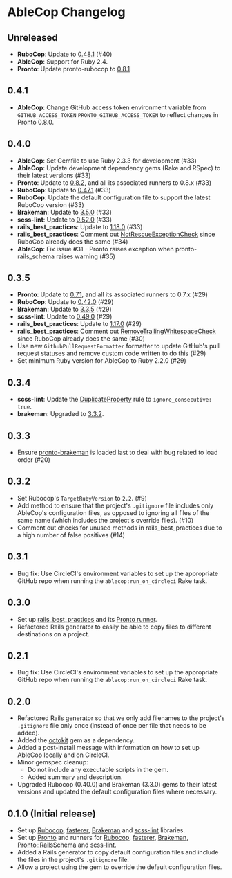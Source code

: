 # AbleCop Changelog

## Unreleased

- **RuboCop**: Update to [0.48.1](https://github.com/bbatsov/rubocop/blob/master/CHANGELOG.md#0481-2017-04-03) (#40)
- **AbleCop**: Support for Ruby 2.4.
- **Pronto**: Update pronto-rubocop to [0.8.1](https://github.com/mmozuras/pronto-rubocop/pull/24)

## 0.4.1

- **AbleCop**: Change GitHub access token environment variable from `GITHUB_ACCESS_TOKEN` `PRONTO_GITHUB_ACCESS_TOKEN` to reflect changes in Pronto 0.8.0.

## 0.4.0

- **AbleCop**: Set Gemfile to use Ruby 2.3.3 for development (#33)
- **AbleCop**: Update development dependency gems (Rake and RSpec) to their latest versions (#33)
- **Pronto**: Update to [0.8.2](https://github.com/mmozuras/pronto/blob/master/CHANGELOG.md#082), and all its associated runners to 0.8.x (#33)
- **RuboCop**: Update to [0.47.1](https://github.com/bbatsov/rubocop/blob/master/CHANGELOG.md#0471-2017-01-18) (#33)
- **RuboCop**: Update the default configuration file to support the latest RuboCop version (#33)
- **Brakeman**: Update to [3.5.0](https://github.com/presidentbeef/brakeman/blob/master/CHANGES) (#33)
- **scss-lint**: Update to [0.52.0](https://github.com/brigade/scss-lint/blob/master/CHANGELOG.md#0520) (#33)
- **rails_best_practices**: Update to [1.18.0](https://github.com/railsbp/rails_best_practices/blob/master/CHANGELOG.md#1180-2017-03-01) (#33)
- **rails_best_practices**: Comment out [NotRescueExceptionCheck](https://rails-bestpractices.com/posts/2012/11/01/don-t-rescue-exception-rescue-standarderror/) since RuboCop already does the same (#34)
- **AbleCop**: Fix issue #31 - Pronto raises exception when pronto-rails_schema raises warning (#35)

## 0.3.5

- **Pronto**: Update to [0.7.1](https://github.com/mmozuras/pronto/blob/master/CHANGELOG.md#071), and all its associated runners to 0.7.x (#29)
- **RuboCop**: Update to [0.42.0](https://github.com/bbatsov/rubocop/blob/master/CHANGELOG.md#0420-2016-07-25) (#29)
- **Brakeman**: Update to [3.3.5](https://github.com/presidentbeef/brakeman/blob/master/CHANGES) (#29)
- **scss-lint**: Update to [0.49.0](https://github.com/brigade/scss-lint/blob/master/CHANGELOG.md#0490) (#29)
- **rails_best_practices**: Update to [1.17.0](https://github.com/railsbp/rails_best_practices/blob/master/CHANGELOG.md#1170-2016-07-14) (#29)
- **rails_best_practices**: Comment out [RemoveTrailingWhitespaceCheck](http://rails-bestpractices.com/posts/2010/12/02/remove-trailing-whitespace/) since RuboCop already does the same (#30)
- Use new `GithubPullRequestFormatter` formatter to update GitHub's pull request statuses and remove custom code written to do this (#29)
- Set minimum Ruby version for AbleCop to Ruby 2.2.0 (#29)


## 0.3.4

- **scss-lint**: Update the [DuplicateProperty](https://github.com/brigade/scss-lint/blob/master/lib/scss_lint/linter/README.md#duplicateproperty) rule to `ignore_consecutive: true`.
- **brakeman**: Upgraded to [3.3.2](http://brakemanscanner.org/blog/2016/06/10/brakeman-3-dot-3-2-released/).

## 0.3.3

- Ensure [pronto-brakeman](https://github.com/mmozuras/pronto-brakeman) is loaded last to deal with bug related to load order (#20)

## 0.3.2

- Set Rubocop's `TargetRubyVersion` to `2.2`. (#9)
- Add method to ensure that the project's `.gitignore` file includes only AbleCop's configuration files, as opposed to ignoring all files of the same name (which includes the project's override files). (#10)
- Comment out checks for unused methods in rails_best_practices due to a high number of false positives (#14)

## 0.3.1

- Bug fix: Use CircleCI's environment variables to set up the appropriate GitHub repo when running the `ablecop:run_on_circleci` Rake task.

## 0.3.0

- Set up [rails_best_practices](https://github.com/railsbp/rails_best_practices) and its [Pronto runner](https://github.com/mmozuras/pronto-rails_best_practices).
- Refactored Rails generator to easily be able to copy files to different destinations on a project.

## 0.2.1

- Bug fix: Use CircleCI's environment variables to set up the appropriate GitHub repo when running the `ablecop:run_on_circleci` Rake task.

## 0.2.0

- Refactored Rails generator so that we only add filenames to the project's `.gitignore` file only once (instead of once per file that needs to be added).
- Added the [octokit](https://github.com/octokit/octokit.rb) gem as a dependency.
- Added a post-install message with information on how to set up AbleCop locally and on CircleCI.
- Minor gemspec cleanup:
  - Do not include any executable scripts in the gem.
  - Added summary and description.
- Upgraded Rubocop (0.40.0) and Brakeman (3.3.0) gems to their latest versions and updated the default configuration files where necessary.

## 0.1.0 (Initial release)

- Set up [Rubocop](https://github.com/bbatsov/rubocop), [fasterer](https://github.com/DamirSvrtan/fasterer), [Brakeman](https://github.com/presidentbeef/brakeman) and [scss-lint](https://github.com/brigade/scss-lint) libraries.
- Set up [Pronto](https://github.com/mmozuras/pronto) and runners for [Rubocop](https://github.com/mmozuras/pronto-rubocop), [fasterer](https://github.com/mmozuras/pronto-fasterer), [Brakeman](https://github.com/mmozuras/pronto-brakeman), [Pronto::RailsSchema](https://github.com/raimondasv/pronto-rails_schema) and [scss-lint](https://github.com/mmozuras/pronto-scss).
- Added a Rails generator to copy default configuration files and include the files in the project's `.gitignore` file.
- Allow a project using the gem to override the default configuration files.
